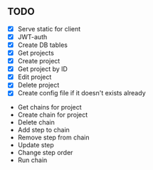 ## TODO
* [x] Serve static for client
* [x] JWT-auth
* [x] Create DB tables
* [x] Get projects
* [x] Create project
* [x] Get project by ID
* [x] Edit project
* [x] Delete project
* [x] Create config file if it doesn't exists already
* Get chains for project
* Create chain for project
* Delete chain
* Add step to chain
* Remove step from chain
* Update step
* Change step order
* Run chain